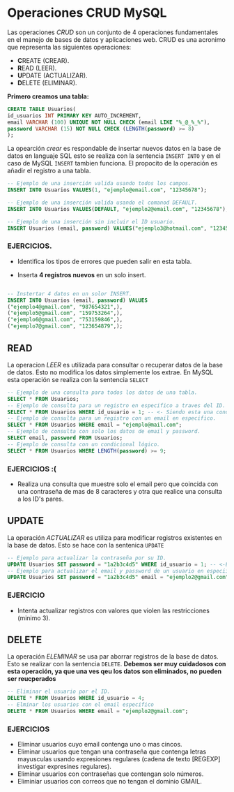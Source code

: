# Operaciones CRUD MySQL

Las operaciones _CRUD_ son un conjunto de 4 operaciones fundamentales en el manejo de bases de datos y aplicaciones web. CRUD es una acronimo que representa las siguientes operaciones:

- **C**REATE (CREAR).
- **R**EAD (LEER).
- **U**PDATE (ACTUALIZAR).
- **D**ELETE (ELIMINAR).

**Primero creamos una tabla:**

```SQL
CREATE TABLE Usuarios(
id_usuarios INT PRIMARY KEY AUTO_INCREMENT,
email VARCHAR (100) UNIQUE NOT NULL CHECK (email LIKE "%_@_%_%"),
password VARCHAR (15) NOT NULL CHECK (LENGTH(password) >= 8)
);
```

La opearción _crear_ es respondable de insertar nuevos datos en la base de datos en languaje SQL esto se realiza con la sentencia `INSERT INTO` y en el caso de MySQL `INSERT` tambien funciona. El propocito de la operación es añadir el registro a una tabla.

```SQL
-- Ejemplo de una inserción valida usando todos los campos.
INSERT INTO Usuarios VALUES(1, "ejemplo@email.com", "12345678");
```

```SQL
-- Ejemplo de una inserción valida usando el comanod DEFAULT.
INSERT INTO Usuarios VALUES(DEFAULT, "ejemplo2@email.com", "12345678");
```

```SQL
-- Ejemplo de una inserción sin incluir el ID usuario.
INSERT Usuarios (email, password) VALUES("ejemplo3@hotmail.com", "12345678");
```

### EJERCICIOS.

- Identifica los tipos de errores que pueden salir en esta tabla.

- Inserta **4 registros nuevos** en un solo insert.

```SQL

-- Instertar 4 datos en un solor INSERT.
INSERT INTO Usuarios (email, password) VALUES
("ejemplo4@gmail.com", "987654321",),
("ejemplo5@gmail.com", "159753264",),
("ejemplo6@gmail.com", "753159846",),
("ejemplo7@gmail.com", "123654879",);
```

## READ

La operacion _LEER_ es utilizada para consultar o recuperar datos de la base de datos. Esto no modifica los datos simplemente los extrae. En MySQL esta operación se realiza con la sentencia `SELECT`

```SQL
-- Ejemplo de una consulta para todos los datos de una tabla.
SELECT * FROM Usuarios;
-- Ejemplo de consulta para un registro en especifico a traves del ID.
SELECT * FROM Usuarios WHERE id_usuario = 1; -- <- Siendo esta una condición.
-- Ejemplo de consulta para un registro con un email en especifico.
SELECT * FROM Usuarios WHERE email = "ejemplo@mail.com";
-- Ejemplo de consulta con solo los datos de email y password.
SELECT email, password FROM Usuarios;
-- Ejemplo de consulta con un condicional lógico.
SELECT * FROM Usuarios WHERE LENGTH(password) >= 9;
```

### EJERCICIOS :(

- Realiza una consulta que muestre solo el email pero que coincida con una contraseña de mas de 8 caracteres y otra que realice una consulta a los ID's pares.

## UPDATE

La operación _ACTUALIZAR_ es utiliza para modificar registros existentes en la base de datos. Esto se hace con la sentenica `UPDATE`

```SQL
-- Ejemplo para actualizar la contraseña por su ID.
UPDATE Usuarios SET password = "1a2b3c4d5" WHERE id_usuario = 1; -- <-Esta es la restricción.
-- Ejemplo para actualizar el email y password de un usuario en especiifico.
UPDATE Usuarios SET password = "1a2b3c4d5" email = "ejemplo2@gmail.com" WHERE id_usuario = 1;
```

### EJERCICIO

- Intenta actualizar registros con valores que violen las restricciones (minimo 3).

## DELETE

La operación _ELEMINAR_ se usa par aborrar registros de la base de datos. Esto se realizar con la sentencia `DELETE`. **Debemos ser muy cuidadosos con esta operación, ya que una ves qeu los datos son eliminados, no pueden ser reucperados**

```SQL
-- Eliminar el usuario por el ID.
DELETE * FROM Usuarios WHERE id_usuario = 4;
-- Elminar los usuarios con el email especifico
DELETE * FROM Usuarios WHERE email = "ejemplo2@gmail.com";
```

### EJERCICIOS

- Eliminar usuarios cuyo email contenga uno o mas cincos.
- Eliminar usuarios que tengan una contraseña que contenga letras mayusculas usando expresiones regulares (cadena de texto [REGEXP] investigar expresines regulares).
- Eliminar usuarios con contraseñas que contengan solo números.
- Eliminiar usuarios con correos que no tengan el dominio GMAIL.
